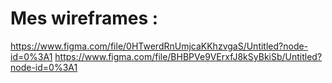# Mes wireframes : 

https://www.figma.com/file/0HTwerdRnUmjcaKKhzvgaS/Untitled?node-id=0%3A1
https://www.figma.com/file/BHBPVe9VErxfJ8kSyBkiSb/Untitled?node-id=0%3A1
